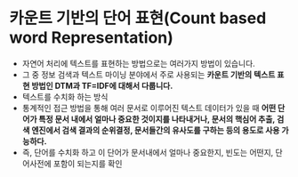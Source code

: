 # 카운트 기반의 단어 표현(Count based word Representation)

- 자연어 처리에 텍스트를 표현하는 방법으로는 여러가지 방법이 있습니다.
- 그 중 정보 검색과 텍스트 마이닝 분야에서 주로 사용되는 **카운트 기반의 텍스트 표현 방법인 DTM과 TF=IDF에 대해서 다룹니다.**
- 텍스트를 수치화 하는 방식
- 통계적인 접근 방법을 통해 여러 문서로 이루어진 텍스트 데이터가 있을 때 **어떤 단어가 특정 문서 내에서 얼마나 중요한 것이지를 나타내거나, 문서의 핵심어 추출, 검색 엔진에서 검색 결과의 순위결정, 문서들간의 유사도를 구하는 등의 용도로 사용 가능하다.** 
- 즉, 단어를 수치화 하고 이 단어가 문서내에서 얼마나 중요한지, 빈도는 어떤지, 단어사전에 포함이 되는지를 확인

